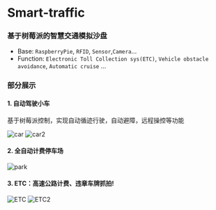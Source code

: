 # Smart-traffic

### 基于树莓派的智慧交通模拟沙盘

* Base: `RaspberryPie`, `RFID`, `Sensor`,`Camera`...
* Function: `Electronic Toll Collection sys(ETC)`, `Vehicle obstacle avoidance`, `Automatic cruise` ...

### 部分展示
#### 1. 自动驾驶小车
  
  基于树莓派控制，实现自动循迹行驶，自动避障，远程操控等功能

![car](https://github.com/realyao/Smart-traffic/blob/master/Demopic/IMG_20181019_105138.jpg)
![car2](https://github.com/realyao/Smart-traffic/blob/master/Demopic/IMG_20181019_104059.jpg)

#### 2. 全自动计费停车场
![park](https://github.com/realyao/Smart-traffic/blob/master/Demopic/IMG_20181019_104923.jpg)

#### 3. ETC：高速公路计费、违章车牌抓拍!
![ETC](https://github.com/realyao/Smart-traffic/blob/master/Demopic/IMG_20181019_104835.jpg)
![ETC2](https://github.com/realyao/Smart-traffic/blob/master/Demopic/IMG_20181019_104817.jpg)
